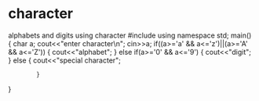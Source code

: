 # character
alphabets and digits using character
#include<iostream>
using namespace std;
main()
{
	char a;
	cout<<"enter character\n";
cin>>a;
if((a>='a' && a<='z')||(a>='A' && a<='Z'))
{
	cout<<"alphabet";
    }
else if(a>='0' && a<='9') 
{
  cout<<"digit";	
   }
else
{
	cout<<"special character";
   
            }
}

